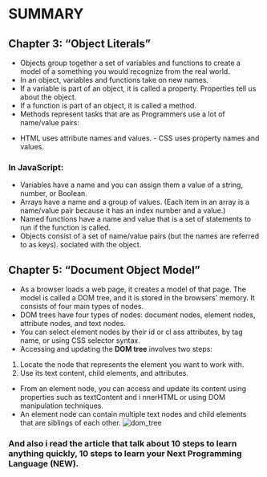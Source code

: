 # SUMMARY #

## Chapter 3: “Object Literals” ##
- Objects group together a set of variables and functions to create a model of a something you would recognize from the real world.
- In an object, variables and functions take on new names. 
- If a variable is part of an object, it is called a property. Properties tell us about the object.
- If a function is part of an object, it is called a method. 
- Methods represent tasks that are as Programmers use a lot of name/value pairs:
+ HTML uses attribute names and values. - CSS uses property names and values. 
### In JavaScript: ### 
+ Variables have a name and you can assign them a value of a string, number, or Boolean.
+ Arrays have a name and a group of values. (Each item in an array is a name/value pair because it has an index number and a value.)
+ Named functions have a name and value that is a set of statements to run if the function is called.
+ Objects consist of a set of name/value pairs (but the names are referred to as keys). sociated with the object.

## Chapter 5: “Document Object Model” ##

- As a browser loads a web page, it creates a model of that page. The model is called a DOM tree, and it is stored in the browsers' memory. It consists of four main types of nodes. 
- DOM trees have four types of nodes: document nodes, element nodes, attribute nodes, and text nodes. 
- You can select element nodes by their id or cl ass attributes, by tag name, or using CSS selector syntax. 
- Accessing and updating the **DOM tree** involves two steps:
1. Locate the node that represents the element you want to work with. 
2. Use its text content, child elements, and attributes. 
- From an element node, you can access and update its content using properties such as textContent and i nnerHTML or using DOM manipulation techniques. 
- An element node can contain multiple text nodes and child elements that are siblings of each other. 
![dom_tree](https://upload.wikimedia.org/wikipedia/commons/thumb/5/5a/DOM-model.svg/1200px-DOM-model.svg.png)



### And also i read the article that talk about 10 steps to learn anything quickly, 10 steps to learn your Next Programming Language (NEW). ###
